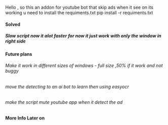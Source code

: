 Hello , so this an addon for youtube bot that skip ads when it see on 
its working u need to install the requiments.txt 
pip install -r requiments.txt
<h4>Solved</h4>
<h5>Slow script now it alot faster for now it just work with only the window in right side</h5>

<h4>Future plans</h4>
<h6>Make it work in different sizes of windows - full size ,50% if it work and not buggy</h6>
<h6>move the detecting to an ai bot to learn then using easyocr</h6>
<h6>make the script mute youtube app when it detect the ad  </h6>

<h4>More Info Later on</h4>
